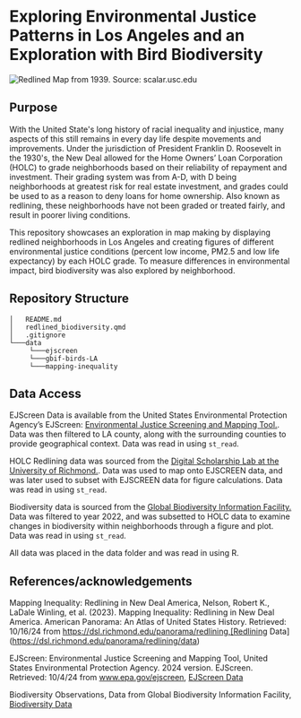 # Exploring Environmental Justice Patterns in Los Angeles and an Exploration with Bird Biodiversity

![Redlined Map from 1939. Source: scalar.usc.edu](https://scalar.usc.edu/hc/jewish-histories-boyle-heights/media/losangelesholc-med.jpg)


## Purpose
With the United State's long history of racial inequality and injustice, many aspects of this still remains in every day life despite movements and improvements. Under the jurisdiction of President Franklin D. Roosevelt in the 1930's, the New Deal allowed for the Home Owners’ Loan Corporation (HOLC) to grade neighborhoods based on their reliability of repayment and investment. Their grading system was from A-D, with D being neighborhoods at greatest risk for real estate investment, and grades could be used to as a reason to deny loans for home ownership. Also known as redlining, these neighborhoods have not been graded or treated fairly, and result in poorer living conditions.

This repository showcases an exploration in map making by displaying redlined neighborhoods in Los Angeles and creating figures of different environmental justice conditions (percent low income, PM2.5 and low life expectancy) by each HOLC grade. To measure differences in environmental impact, bird biodiversity was also explored by neighborhood.

## Repository Structure

```
│   README.md
│   redlined_biodiversity.qmd
│   .gitignore
└───data
     └───ejscreen
     └───gbif-birds-LA
     └───mapping-inequality
```

## Data Access

EJScreen Data is available from the United States Environmental Protection Agency’s EJScreen: [Environmental Justice Screening and Mapping Tool.](https://www.epa.gov/ejscreen/download-ejscreen-data). Data was then filtered to LA county, along with the surrounding counties to provide geographical context. Data was read in using `st_read`. 

HOLC Redlining data was sourced from the [Digital Scholarship Lab at the University of Richmond.](https://dsl.richmond.edu/panorama/redlining/data). Data was used to map onto EJSCREEN data, and was later used to subset with EJSCREEN data for figure calculations. Data was read in using `st_read`. 

Biodiversity data is sourced from the [Global Biodiversity Information Facility.](https://www.gbif.org/) Data was filtered to year 2022, and was subsetted to HOLC data to examine changes in biodiversity within neighborhoods through a figure and plot. Data was read in using `st_read`. 

All data was placed in the data folder and was read in using R. 

## References/acknowledgements
 Mapping Inequality: Redlining in New Deal America, Nelson, Robert K., LaDale Winling, et al. (2023). Mapping Inequality: Redlining in New Deal America. American Panorama: An Atlas of United States History. Retrieved: 10/16/24 from https://dsl.richmond.edu/panorama/redlining,[Redlining Data](https://dsl.richmond.edu/panorama/redlining/data)
   
  EJScreen: Environmental Justice Screening and Mapping Tool, United States Environmental Protection Agency. 2024 version. EJScreen. Retrieved: 10/4/24 from www.epa.gov/ejscreen, [EJScreen Data](https://www.epa.gov/ejscreen/download-ejscreen-data)
  
  Biodiversity Observations, Data from  Global Biodiversity Information Facility, [Biodiversity Data](https://www.gbif.org/)

